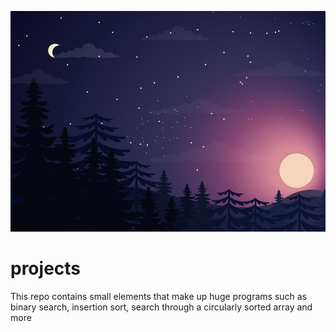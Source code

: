 ![Top Image](Assets/Background.png)

# projects

This repo contains small elements that make up huge programs such as binary search, insertion sort, search through a circularly sorted array and more

